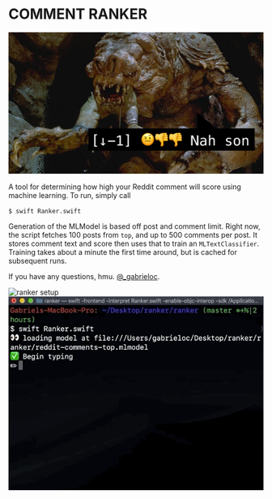 # COMMENT RANKER

![ranker banner](banner.png)

A tool for determining how high your Reddit comment will score using machine learning. To run, simply call

```
$ swift Ranker.swift
```

Generation of the MLModel is based off post and comment limit. Right now, the script fetches 100 posts from `top`, and up to 500 comments per post. It stores comment text and score then uses that to train an `MLTextClassifier`. Training takes about a minute the first time around, but is cached for subsequent runs.

If you have any questions, hmu. [@_gabrieloc](https://twitter.com/_GABRIELOC).


![ranker setup](setup.gif)
![ranker typing](typing.gif)
